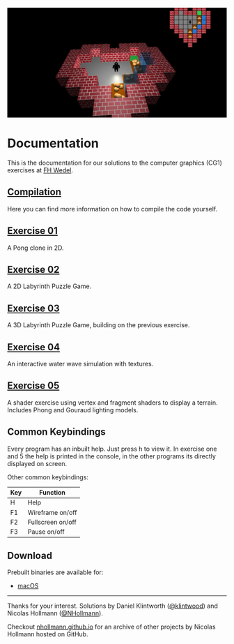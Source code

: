 ![Header Image](ueb03/img1.png "Exercise 3")
# Documentation

This is the documentation for our solutions to the computer graphics (CG1) exercises at [FH Wedel](https://www.fh-wedel.de/).

## [Compilation](compilation)
Here you can find more information on how to compile the code yourself.

## [Exercise 01](ueb01/)
A Pong clone in 2D.

## [Exercise 02](ueb02/)
A 2D Labyrinth Puzzle Game.

## [Exercise 03](ueb03/)
A 3D Labyrinth Puzzle Game, building on the previous exercise.

## [Exercise 04](ueb04/)
An interactive water wave simulation with textures.

## [Exercise 05](ueb05/)
A shader exercise using vertex and fragment shaders to display a terrain. Includes Phong and Gouraud lighting models.

## Common Keybindings
Every program has an inbuilt help. Just press h to view it. 
In exercise one and 5 the help is printed in the console, in the other programs its directly displayed on screen.

Other common keybindings:

| Key | Function          |
|-----|-------------------|
| H   | Help              |
| F1  | Wireframe on/off  |
| F2  | Fullscreen on/off |
| F3  | Pause on/off      |

## Download

Prebuilt binaries are available for:
* [macOS](https://github.com/NHollmann/FHW-CG1/releases/download/1.0.0/CG1_Mac.zip)

---

Thanks for your interest.
Solutions by Daniel Klintworth ([@klintwood](https://github.com/klintwood)) and Nicolas Hollmann ([@NHollmann](https://github.com/NHollmann)).

Checkout [nhollmann.github.io](https://nhollmann.github.io) for an archive of other projects by Nicolas Hollmann hosted on GitHub.

